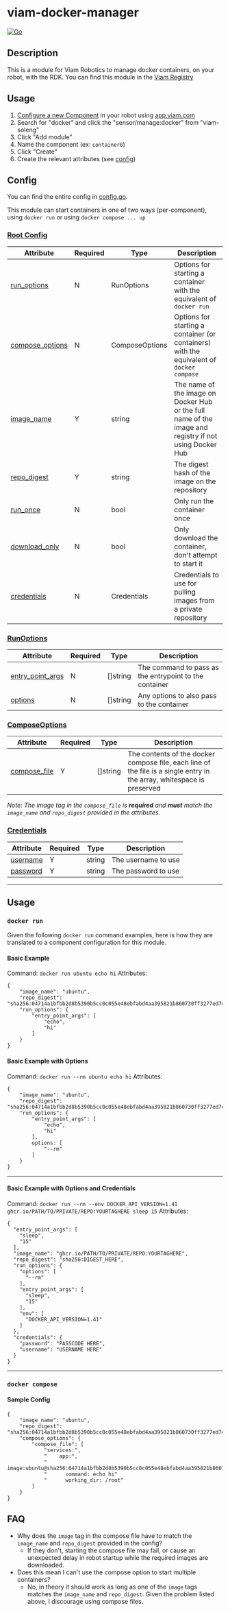 # viam-docker-manager

[![Go](https://github.com/viam-soleng/viam-docker-manager/actions/workflows/go.yml/badge.svg)](https://github.com/viam-soleng/viam-docker-manager/actions/workflows/go.yml)

## Description

This is a module for Viam Robotics to manage docker containers, on your robot, with the RDK. You can find this module in the [Viam Registry](https://app.viam.com/module/viam-soleng/viam-docker-manager)

## Usage

1. [Configure a new Component](https://docs.viam.com/registry/configure/) in your robot using [app.viam.com](app.viam.com)
2. Search for "docker" and click the "sensor/manage:docker" from "viam-soleng"
3. Click "Add module"
4. Name the component (ex: `container0`)
5. Click "Create"
6. Create the relevant attributes (see [config](#config))


## Config

You can find the entire config in [config.go](docker_deploy/config.go#L18-L43).

This module can start containers in one of two ways (per-component), using `docker run` or using `docker compose ... up`

### [Root Config](docker_deploy/config.go#L18-L27)
|Attribute|Required|Type|Description|
|---------|--------|----|-----------|
|[run_options](docker_deploy/config.go#L20)|N|RunOptions|Options for starting a container with the equivalent of `docker run`|
|[compose_options](docker_deploy/config.go#L21)|N|ComposeOptions|Options for starting a container (or containers) with the equivalent of `docker compose`|
|[image_name](docker_deploy/config.go#L22)|Y|string|The name of the image on Docker Hub or the full name of the image and registry if not using Docker Hub|
|[repo_digest](docker_deploy/config.go#L23)|Y|string|The digest hash of the image on the repository|
|[run_once](docker_deploy/config.go#L24)|N|bool|Only run the container once|
|[download_only](docker_deploy/config.go#L25)|N|bool|Only download the container, don't attempt to start it|
|[credentials](docker_deploy/config.go#L26)|N|Credentials|Credentials to use for pulling images from a private repository|

### [RunOptions](docker_deploy/config.go#L34-L38)
|Attribute|Required|Type|Description|
|---------|--------|----|-----------|
|[entry_point_args](docker_deploy/config.go#L36)|N|[]string|The command to pass as the entrypoint to the container|
|[options](docker_deploy/config.go#L37)|N|[]string|Any options to also pass to the container|

### [ComposeOptions](docker_deploy/config.go#L30-L33)
|Attribute|Required|Type|Description|
|---------|--------|----|-----------|
|[compose_file](docker_deploy/config.go#L31)|Y|[]string|The contents of the docker compose file, each line of the file is a single entry in the array, whitespace is preserved|

_Note: The image tag in the `compose_file` is **required** and **must** match the `image_name` and `repo_digest` provided in the attributes._

### [Credentials](docker_deploy/config.go#L40-L43)
|Attribute|Required|Type|Description|
|---------|--------|----|-----------|
|[username](docker_deploy/config.go#L41)|Y|string|The username to use|
|[password](docker_deploy/config.go#L42)|Y|string|The password to use|

---

## Usage

### `docker run`

Given the following `docker run` command examples, here is how they are translated to a component configuration for this module.

#### Basic Example

Command: `docker run ubuntu echo hi`
Attributes:
```
{
    "image_name": "ubuntu",
    "repo_digest": "sha256:04714a1bfbb2d8b5390b5cc0c055e48ebfabd4aa395821b860730ff3277ed74a",
    "run_options": {
        "entry_point_args": [
            "echo",
            "hi"
        ]
    }
}
```

#### Basic Example with Options

Command: `docker run --rm ubuntu echo hi`
Attributes:
```
{
    "image_name": "ubuntu",
    "repo_digest": "sha256:04714a1bfbb2d8b5390b5cc0c055e48ebfabd4aa395821b860730ff3277ed74a",
    "run_options": {
        "entry_point_args": [
            "echo",
            "hi"
        ],
        options: [
            "--rm"
        ]
    }
}
```
---

#### Basic Example with Options and Credentials

Command: `docker run --rm --env DOCKER_API_VERSION=1.41 ghcr.io/PATH/TO/PRIVATE/REPO:YOURTAGHERE sleep 15`
Attributes:
```
{
  "entry_point_args": [
    "sleep",
    "15"
  ],
  "image_name": "ghcr.io/PATH/TO/PRIVATE/REPO:YOURTAGHERE",
  "repo_digest": "sha256:DIGEST_HERE",
  "run_options": {
    "options": [
      "--rm"
    ],
    "entry_point_args": [
      "sleep",
      "15"
    ],
    "env": [
      "DOCKER_API_VERSION=1.41"
    ]
  },
  "credentials": {
    "password": "PASSCODE HERE",
    "username": "USERNAME HERE"
  }
}
```
---

### `docker compose`

#### Sample Config

```
{
    "image_name": "ubuntu",
    "repo_digest": "sha256:04714a1bfbb2d8b5390b5cc0c055e48ebfabd4aa395821b860730ff3277ed74a",
    "compose_options": {
        "compose_file": [
            "services:",
            "    app:",
            "      image:ubuntu@sha256:04714a1bfbb2d8b5390b5cc0c055e48ebfabd4aa395821b860730ff3277ed74a",
            "      command: echo hi"
            "      working_dir: /root"
        ]
    }
}
```

## FAQ
* Why does the `image` tag in the compose file have to match the `image_name` and `repo_digest` provided in the config?
   * If they don't, starting the compose file may fail, or cause an unexpected delay in robot startup while the required images are downloaded.
* Does this mean I can't use the compose option to start multiple containers?
   * No, in theory it should work as long as one of the `image` tags matches the `image_name` and `repo_digest`. Given the problem listed above, I discourage using compose files.

